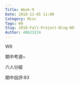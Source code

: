 ```yaml
---
Title: Week-9
Date: 2018-11-05 11:00
Category: Misc
Tags: W9
Slug: 2018-Fall-Project-Blog-W9
Author: 40623224
---
```


W9

<!-- PELICAN_END_SUMMARY -->

期中考週~

六人分組

期中自評:83


